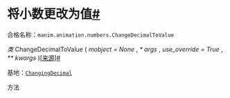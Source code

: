 # 将小数更改为值[#](#changedecimaltovalue "此标题的固定链接")

合格名称：`manim.animation.numbers.ChangeDecimalToValue`

_类_ ChangeDecimalToValue ( _mobject = None_ , _\* args_ , _use_override = True_ , _\*\* kwargs_ )[\[来源\]](../_modules/manim/animation/numbers.html#ChangeDecimalToValue)[#](#manim.animation.numbers.ChangeDecimalToValue "此定义的固定链接")

基地：[`ChangingDecimal`](manim.animation.numbers.ChangingDecimal.html#manim.animation.numbers.ChangingDecimal "manim.animation.numbers.ChangingDecimal")

方法

